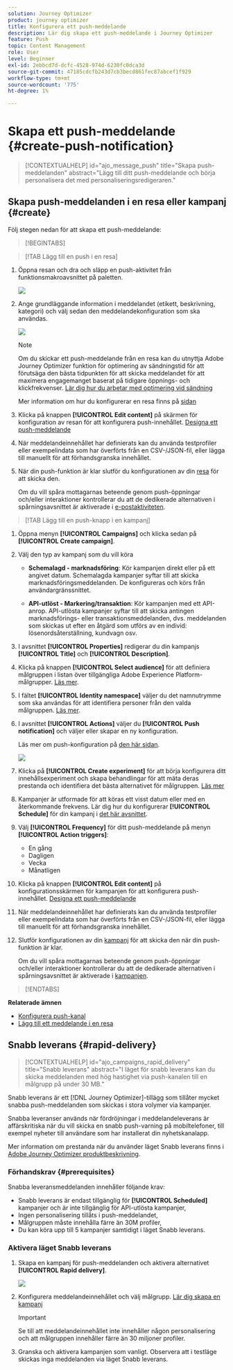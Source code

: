 ```yaml
---
solution: Journey Optimizer
product: journey optimizer
title: Konfigurera ett push-meddelande
description: Lär dig skapa ett push-meddelande i Journey Optimizer
feature: Push
topic: Content Management
role: User
level: Beginner
exl-id: 2ebbcd7d-dcfc-4528-974d-6230fc0dca3d
source-git-commit: 47185cdcfb243d7cb3becd861fec87abcef1f929
workflow-type: tm+mt
source-wordcount: '775'
ht-degree: 1%

---
```


# Skapa ett push-meddelande {#create-push-notification}

>[!CONTEXTUALHELP]
>id="ajo_message_push"
>title="Skapa push-meddelanden"
>abstract="Lägg till ditt push-meddelande och börja personalisera det med personaliseringsredigeraren."

## Skapa push-meddelanden i en resa eller kampanj {#create}

Följ stegen nedan för att skapa ett push-meddelande:

>[!BEGINTABS]

>[!TAB Lägg till en push i en resa]

1. Öppna resan och dra och släpp en push-aktivitet från funktionsmakroavsnittet på paletten.

   ![](assets/push_create_1.png)

1. Ange grundläggande information i meddelandet (etikett, beskrivning, kategori) och välj sedan den meddelandekonfiguration som ska användas.

   ![](assets/push_create_2.png)

   >[!NOTE]
   >
   >Om du skickar ett push-meddelande från en resa kan du utnyttja Adobe Journey Optimizer funktion för optimering av sändningstid för att förutsäga den bästa tidpunkten för att skicka meddelandet för att maximera engagemanget baserat på tidigare öppnings- och klickfrekvenser. [Lär dig hur du arbetar med optimering vid sändning](../building-journeys/send-time-optimization.md)

   Mer information om hur du konfigurerar en resa finns på [sidan](../building-journeys/journey-gs.md)

1. Klicka på knappen **[!UICONTROL Edit content]** på skärmen för konfiguration av resan för att konfigurera push-innehållet. [Designa ett push-meddelande](design-push.md)

1. När meddelandeinnehållet har definierats kan du använda testprofiler eller exempelindata som har överförts från en CSV-/JSON-fil, eller lägga till manuellt för att förhandsgranska innehållet.

1. När din push-funktion är klar slutför du konfigurationen av din [resa](../building-journeys/journey-gs.md) för att skicka den.

   Om du vill spåra mottagarnas beteende genom push-öppningar och/eller interaktioner kontrollerar du att de dedikerade alternativen i spårningsavsnittet är aktiverade i [e-postaktiviteten](../building-journeys/journeys-message.md).

>[!TAB Lägg till en push-knapp i en kampanj]

1. Öppna menyn **[!UICONTROL Campaigns]** och klicka sedan på **[!UICONTROL Create campaign]**.

1. Välj den typ av kampanj som du vill köra

   * **Schemalagd - marknadsföring**: Kör kampanjen direkt eller på ett angivet datum. Schemalagda kampanjer syftar till att skicka marknadsföringsmeddelanden. De konfigureras och körs från användargränssnittet.

   * **API-utlöst - Markering/transaktion**: Kör kampanjen med ett API-anrop. API-utlösta kampanjer syftar till att skicka antingen marknadsförings- eller transaktionsmeddelanden, dvs. meddelanden som skickas ut efter en åtgärd som utförs av en individ: lösenordsåterställning, kundvagn osv.

1. I avsnittet **[!UICONTROL Properties]** redigerar du din kampanjs **[!UICONTROL Title]** och **[!UICONTROL Description]**.

1. Klicka på knappen **[!UICONTROL Select audience]** för att definiera målgruppen i listan över tillgängliga Adobe Experience Platform-målgrupper. [Läs mer](../audience/about-audiences.md).

1. I fältet **[!UICONTROL Identity namespace]** väljer du det namnutrymme som ska användas för att identifiera personer från den valda målgruppen. [Läs mer](../event/about-creating.md#select-the-namespace).

1. I avsnittet **[!UICONTROL Actions]** väljer du **[!UICONTROL Push notification]** och väljer eller skapar en ny konfiguration.

   Läs mer om push-konfiguration på [den här sidan](push-configuration.md).

   ![](assets/push_create_3.png)

1. Klicka på **[!UICONTROL Create experiment]** för att börja konfigurera ditt innehållsexperiment och skapa behandlingar för att mäta deras prestanda och identifiera det bästa alternativet för målgruppen. [Läs mer](../content-management/content-experiment.md)

1. Kampanjer är utformade för att köras ett visst datum eller med en återkommande frekvens. Lär dig hur du konfigurerar **[!UICONTROL Schedule]** för din kampanj i [det här avsnittet](../campaigns/create-campaign.md#schedule).

1. Välj **[!UICONTROL Frequency]** för ditt push-meddelande på menyn **[!UICONTROL Action triggers]**:

   * En gång
   * Dagligen
   * Vecka
   * Månatligen

1. Klicka på knappen **[!UICONTROL Edit content]** på konfigurationsskärmen för kampanjen för att konfigurera push-innehållet. [Designa ett push-meddelande](design-push.md)

1. När meddelandeinnehållet har definierats kan du använda testprofiler eller exempelindata som har överförts från en CSV-/JSON-fil, eller lägga till manuellt för att förhandsgranska innehållet.

1. Slutför konfigurationen av din [kampanj](../campaigns/create-campaign.md) för att skicka den när din push-funktion är klar.

   Om du vill spåra mottagarnas beteende genom push-öppningar och/eller interaktioner kontrollerar du att de dedikerade alternativen i spårningsavsnittet är aktiverade i [kampanjen](../campaigns/create-campaign.md).

>[!ENDTABS]

**Relaterade ämnen**

* [Konfigurera push-kanal](push-gs.md)
* [Lägg till ett meddelande i en resa](../building-journeys/journeys-message.md)

## Snabb leverans {#rapid-delivery}

>[!CONTEXTUALHELP]
>id="ajo_campaigns_rapid_delivery"
>title="Snabb leverans"
>abstract="I läget för snabb leverans kan du skicka meddelanden med hög hastighet via push-kanalen till en målgrupp på under 30 MB."

Snabb leverans är ett [!DNL Journey Optimizer]-tillägg som tillåter mycket snabba push-meddelanden som skickas i stora volymer via kampanjer.

Snabba leveranser används när fördröjningar i meddelandeleverans är affärskritiska när du vill skicka en snabb push-varning på mobiltelefoner, till exempel nyheter till användare som har installerat din nyhetskanalapp.

Mer information om prestanda när du använder läget Snabb leverans finns i [Adobe Journey Optimizer produktbeskrivning](https://helpx.adobe.com/legal/product-descriptions/adobe-journey-optimizer.html).

### Förhandskrav {#prerequisites}

Snabba leveransmeddelanden innehåller följande krav:

* Snabb leverans är endast tillgänglig för **[!UICONTROL Scheduled]** kampanjer och är inte tillgänglig för API-utlösta kampanjer,
* Ingen personalisering tillåts i push-meddelandet,
* Målgruppen måste innehålla färre än 30M profiler,
* Du kan köra upp till 5 kampanjer samtidigt i läget Snabb leverans.

### Aktivera läget Snabb leverans

1. Skapa en kampanj för push-meddelanden och aktivera alternativet **[!UICONTROL Rapid delivery]**.

   ![](assets/create-campaign-burst.png)

1. Konfigurera meddelandeinnehållet och välj målgrupp. [Lär dig skapa en kampanj](#create)

   >[!IMPORTANT]
   >
   >Se till att meddelandeinnehållet inte innehåller någon personalisering och att målgruppen innehåller färre än 30 miljoner profiler.

1. Granska och aktivera kampanjen som vanligt. Observera att i testläge skickas inga meddelanden via läget Snabb leverans.